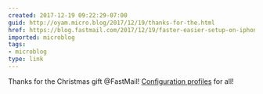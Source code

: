 ```yaml
---
created: 2017-12-19 09:22:29-07:00
guid: http://oyam.micro.blog/2017/12/19/thanks-for-the.html
href: https://blog.fastmail.com/2017/12/19/faster-easier-setup-on-iphones-ipads-and-macs/
imported: microblog
tags:
- microblog
type: link
---
```


Thanks for the Christmas gift @FastMail! [Configuration profiles](https://blog.fastmail.com/2017/12/19/faster-easier-setup-on-iphones-ipads-and-macs/) for all!